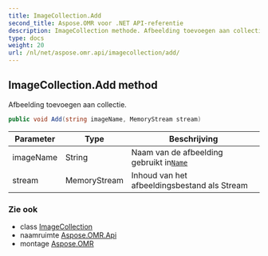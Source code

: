 ```yaml
---
title: ImageCollection.Add
second_title: Aspose.OMR voor .NET API-referentie
description: ImageCollection methode. Afbeelding toevoegen aan collectie.
type: docs
weight: 20
url: /nl/net/aspose.omr.api/imagecollection/add/
---
```

## ImageCollection.Add method

Afbeelding toevoegen aan collectie.

```csharp
public void Add(string imageName, MemoryStream stream)
```

| Parameter | Type | Beschrijving |
| --- | --- | --- |
| imageName | String | Naam van de afbeelding gebruikt in[`Name`](../../../aspose.omr.generation.config.elements/imageconfig/name/) |
| stream | MemoryStream | Inhoud van het afbeeldingsbestand als Stream |

### Zie ook

* class [ImageCollection](../)
* naamruimte [Aspose.OMR.Api](../../imagecollection/)
* montage [Aspose.OMR](../../../)


